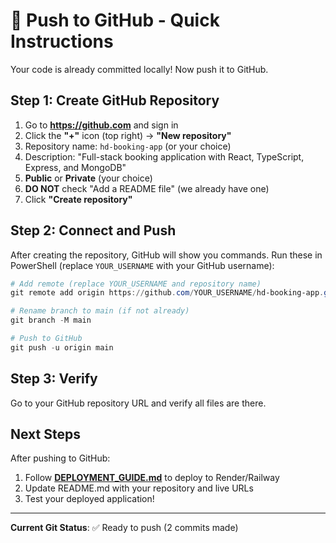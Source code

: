 # 🚀 Push to GitHub - Quick Instructions

Your code is already committed locally! Now push it to GitHub.

## Step 1: Create GitHub Repository

1. Go to **https://github.com** and sign in
2. Click the **"+"** icon (top right) → **"New repository"**
3. Repository name: `hd-booking-app` (or your choice)
4. Description: "Full-stack booking application with React, TypeScript, Express, and MongoDB"
5. **Public** or **Private** (your choice)
6. **DO NOT** check "Add a README file" (we already have one)
7. Click **"Create repository"**

## Step 2: Connect and Push

After creating the repository, GitHub will show you commands. Run these in PowerShell (replace `YOUR_USERNAME` with your GitHub username):

```powershell
# Add remote (replace YOUR_USERNAME and repository name)
git remote add origin https://github.com/YOUR_USERNAME/hd-booking-app.git

# Rename branch to main (if not already)
git branch -M main

# Push to GitHub
git push -u origin main
```

## Step 3: Verify

Go to your GitHub repository URL and verify all files are there.

## Next Steps

After pushing to GitHub:
1. Follow **[DEPLOYMENT_GUIDE.md](./DEPLOYMENT_GUIDE.md)** to deploy to Render/Railway
2. Update README.md with your repository and live URLs
3. Test your deployed application!

---

**Current Git Status**: ✅ Ready to push (2 commits made)


